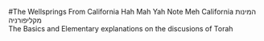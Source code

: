 #The Wellsprings From California
 Hah Mah Yah Note Meh California
המינות מקליפורניה  
The Basics and Elementary explanations on the discusions of Torah

